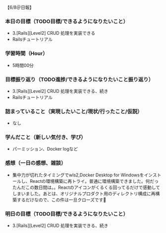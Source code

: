 【6/8＠日報】
### 本日の目標（TODO目標/できるようになりたいこと）
- 3.[Rails][Level2] CRUD 処理を実装できる
- Railsチュートリアル
### 学習時間（Hour）
- 5時間00分
### 目標振り返り（TODO進捗/できるようになりたいこと振り返り）
- 3.[Rails][Level2] CRUD 処理を実装できる、続き
- Railsチュートリアル
### 詰まっていること（実現したいこと/現状/行ったこと/仮説）
- なし
### 学んだこと（新しい気付き、学び）
- パーミッション、Docker logなど
### 感想（一日の感想、雑談）
- 集中力が切れたタイミングでwls2,Docker Desktop for Windowsをインストールし、Reactの環境構築に再トライ。普通に環境構築できました。何だったんだこの数日間は。。Reactのアイコンがくるくる回ってるだけで感動してしまいました。あとは、オリジナルプロダクト用のディレクトリ構成に再構築するだけなので、この件は一旦クローズです🙌
### 明日の目標（TODO目標/できるようになりたいこと）
- 3.[Rails][Level2] CRUD 処理を実装できる、続き
